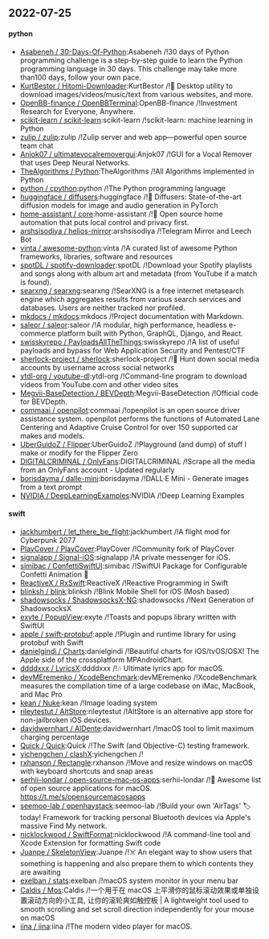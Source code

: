 ## 2022-07-25

#### python
* [Asabeneh / 30-Days-Of-Python](https://github.com/Asabeneh/30-Days-Of-Python):Asabeneh /!30 days of Python programming challenge is a step-by-step guide to learn the Python programming language in 30 days. This challenge may take more than100 days, follow your own pace.
* [KurtBestor / Hitomi-Downloader](https://github.com/KurtBestor/Hitomi-Downloader):KurtBestor /!🍰
Desktop utility to download images/videos/music/text from various websites, and more.
* [OpenBB-finance / OpenBBTerminal](https://github.com/OpenBB-finance/OpenBBTerminal):OpenBB-finance /!Investment Research for Everyone, Anywhere.
* [scikit-learn / scikit-learn](https://github.com/scikit-learn/scikit-learn):scikit-learn /!scikit-learn: machine learning in Python
* [zulip / zulip](https://github.com/zulip/zulip):zulip /!Zulip server and web app—powerful open source team chat
* [Anjok07 / ultimatevocalremovergui](https://github.com/Anjok07/ultimatevocalremovergui):Anjok07 /!GUI for a Vocal Remover that uses Deep Neural Networks.
* [TheAlgorithms / Python](https://github.com/TheAlgorithms/Python):TheAlgorithms /!All Algorithms implemented in Python
* [python / cpython](https://github.com/python/cpython):python /!The Python programming language
* [huggingface / diffusers](https://github.com/huggingface/diffusers):huggingface /!🤗
Diffusers: State-of-the-art diffusion models for image and audio generation in PyTorch
* [home-assistant / core](https://github.com/home-assistant/core):home-assistant /!🏡
Open source home automation that puts local control and privacy first.
* [arshsisodiya / helios-mirror](https://github.com/arshsisodiya/helios-mirror):arshsisodiya /!Telegram Mirror and Leech Bot
* [vinta / awesome-python](https://github.com/vinta/awesome-python):vinta /!A curated list of awesome Python frameworks, libraries, software and resources
* [spotDL / spotify-downloader](https://github.com/spotDL/spotify-downloader):spotDL /!Download your Spotify playlists and songs along with album art and metadata (from YouTube if a match is found).
* [searxng / searxng](https://github.com/searxng/searxng):searxng /!SearXNG is a free internet metasearch engine which aggregates results from various search services and databases. Users are neither tracked nor profiled.
* [mkdocs / mkdocs](https://github.com/mkdocs/mkdocs):mkdocs /!Project documentation with Markdown.
* [saleor / saleor](https://github.com/saleor/saleor):saleor /!A modular, high performance, headless e-commerce platform built with Python, GraphQL, Django, and React.
* [swisskyrepo / PayloadsAllTheThings](https://github.com/swisskyrepo/PayloadsAllTheThings):swisskyrepo /!A list of useful payloads and bypass for Web Application Security and Pentest/CTF
* [sherlock-project / sherlock](https://github.com/sherlock-project/sherlock):sherlock-project /!🔎
Hunt down social media accounts by username across social networks
* [ytdl-org / youtube-dl](https://github.com/ytdl-org/youtube-dl):ytdl-org /!Command-line program to download videos from YouTube.com and other video sites
* [Megvii-BaseDetection / BEVDepth](https://github.com/Megvii-BaseDetection/BEVDepth):Megvii-BaseDetection /!Official code for BEVDepth.
* [commaai / openpilot](https://github.com/commaai/openpilot):commaai /!openpilot is an open source driver assistance system. openpilot performs the functions of Automated Lane Centering and Adaptive Cruise Control for over 150 supported car makes and models.
* [UberGuidoZ / Flipper](https://github.com/UberGuidoZ/Flipper):UberGuidoZ /!Playground (and dump) of stuff I make or modify for the Flipper Zero
* [DIGITALCRIMINAL / OnlyFans](https://github.com/DIGITALCRIMINAL/OnlyFans):DIGITALCRIMINAL /!Scrape all the media from an OnlyFans account - Updated regularly
* [borisdayma / dalle-mini](https://github.com/borisdayma/dalle-mini):borisdayma /!DALL·E Mini - Generate images from a text prompt
* [NVIDIA / DeepLearningExamples](https://github.com/NVIDIA/DeepLearningExamples):NVIDIA /!Deep Learning Examples

#### swift
* [jackhumbert / let_there_be_flight](https://github.com/jackhumbert/let_there_be_flight):jackhumbert /!A flight mod for Cyberpunk 2077
* [PlayCover / PlayCover](https://github.com/PlayCover/PlayCover):PlayCover /!Community fork of PlayCover
* [signalapp / Signal-iOS](https://github.com/signalapp/Signal-iOS):signalapp /!A private messenger for iOS.
* [simibac / ConfettiSwiftUI](https://github.com/simibac/ConfettiSwiftUI):simibac /!SwiftUI Package for Configurable Confetti Animation
🎉
* [ReactiveX / RxSwift](https://github.com/ReactiveX/RxSwift):ReactiveX /!Reactive Programming in Swift
* [blinksh / blink](https://github.com/blinksh/blink):blinksh /!Blink Mobile Shell for iOS (Mosh based)
* [shadowsocks / ShadowsocksX-NG](https://github.com/shadowsocks/ShadowsocksX-NG):shadowsocks /!Next Generation of ShadowsocksX
* [exyte / PopupView](https://github.com/exyte/PopupView):exyte /!Toasts and popups library written with SwiftUI
* [apple / swift-protobuf](https://github.com/apple/swift-protobuf):apple /!Plugin and runtime library for using protobuf with Swift
* [danielgindi / Charts](https://github.com/danielgindi/Charts):danielgindi /!Beautiful charts for iOS/tvOS/OSX! The Apple side of the crossplatform MPAndroidChart.
* [ddddxxx / LyricsX](https://github.com/ddddxxx/LyricsX):ddddxxx /!🎶
Ultimate lyrics app for macOS.
* [devMEremenko / XcodeBenchmark](https://github.com/devMEremenko/XcodeBenchmark):devMEremenko /!XcodeBenchmark measures the compilation time of a large codebase on iMac, MacBook, and Mac Pro
* [kean / Nuke](https://github.com/kean/Nuke):kean /!Image loading system
* [rileytestut / AltStore](https://github.com/rileytestut/AltStore):rileytestut /!AltStore is an alternative app store for non-jailbroken iOS devices.
* [davidwernhart / AlDente](https://github.com/davidwernhart/AlDente):davidwernhart /!macOS tool to limit maximum charging percentage
* [Quick / Quick](https://github.com/Quick/Quick):Quick /!The Swift (and Objective-C) testing framework.
* [yichengchen / clashX](https://github.com/yichengchen/clashX):yichengchen /!
* [rxhanson / Rectangle](https://github.com/rxhanson/Rectangle):rxhanson /!Move and resize windows on macOS with keyboard shortcuts and snap areas
* [serhii-londar / open-source-mac-os-apps](https://github.com/serhii-londar/open-source-mac-os-apps):serhii-londar /!🚀
Awesome list of open source applications for macOS. https://t.me/s/opensourcemacosapps
* [seemoo-lab / openhaystack](https://github.com/seemoo-lab/openhaystack):seemoo-lab /!Build your own 'AirTags'
🏷
today! Framework for tracking personal Bluetooth devices via Apple's massive Find My network.
* [nicklockwood / SwiftFormat](https://github.com/nicklockwood/SwiftFormat):nicklockwood /!A command-line tool and Xcode Extension for formatting Swift code
* [Juanpe / SkeletonView](https://github.com/Juanpe/SkeletonView):Juanpe /!☠️
An elegant way to show users that something is happening and also prepare them to which contents they are awaiting
* [exelban / stats](https://github.com/exelban/stats):exelban /!macOS system monitor in your menu bar
* [Caldis / Mos](https://github.com/Caldis/Mos):Caldis /!一个用于在 macOS 上平滑你的鼠标滚动效果或单独设置滚动方向的小工具, 让你的滚轮爽如触控板 | A lightweight tool used to smooth scrolling and set scroll direction independently for your mouse on macOS
* [iina / iina](https://github.com/iina/iina):iina /!The modern video player for macOS.
